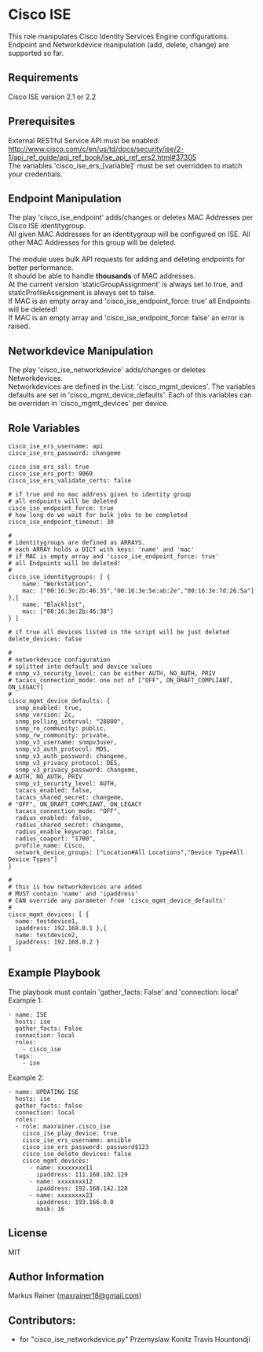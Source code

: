 Cisco ISE
=========

This role manipulates Cisco Identity Services Engine configurations. <br />
Endpoint and Networkdevice manipulation (add, delete, change) are supported so far. 

Requirements
------------
Cisco ISE version 2.1 or 2.2

Prerequisites
-------------
External RESTful Service API must be enabled: <br />
http://www.cisco.com/c/en/us/td/docs/security/ise/2-1/api_ref_guide/api_ref_book/ise_api_ref_ers2.html#37305 <br />
The variables 'cisco_ise_ers_[variable]' must be set overridden to match your credentials.

Endpoint Manipulation
--------------
The play 'cisco_ise_endpoint' adds/changes or deletes MAC Addresses per Cisco ISE identitygroup. <br />
All given MAC Addresses for an identitygroup will be configured on ISE. All other MAC Addresses for this group will be deleted. <br /><br />
The module uses bulk API requests for adding and deleting endpoints for better performance. <br />
It should be able to handle <b>thousands</b> of MAC addresses. <br />
At the current version 'staticGroupAssignment' is always set to true, and staticProfileAssignment is always set to false. <br />
If MAC is an empty array and 'cisco_ise_endpoint_force: true' all Endpoints will be deleted! <br />
If MAC is an empty array and 'cisco_ise_endpoint_force: false' an error is raised. 


Networkdevice Manipulation
----------------
The play 'cisco_ise_networkdevice' adds/changes or deletes Networkdevices. <br />
Networkdevices are defined in the List: 'cisco_mgmt_devices'. The variables defaults are set  in 'cisco_mgmt_device_defaults'. Each of this variables can be overriden in 'cisco_mgmt_devices' per device. <br />


Role Variables
--------------
```
cisco_ise_ers_username: api
cisco_ise_ers_password: changeme

cisco_ise_ers_ssl: true
cisco_ise_ers_port: 9060
cisco_ise_ers_validate_certs: false

# if true and no mac address given to identity group
# all endpoints will be deleted 
cisco_ise_endpoint_force: true
# how long do we wait for bulk jobs to be completed
cisco_ise_endpoint_timeout: 30

#
# identitygroups are defined as ARRAYS. 
# each ARRAY holds a DICT with keys: 'name' and 'mac' 
# if MAC is empty array and 'cisco_ise_endpoint_force: true' 
# all Endpoints will be deleted!
#
cisco_ise_identitygroups: [ {
	name: "Workstation", 
	mac: ["00:16:3e:2b:46:35","00:16:3e:5e:ab:2e","00:16:3e:7d:26:5a"] },{
	name: "Blacklist",
	mac: ["00:16:3e:2b:46:38"]
} ]

# if true all devices listed in the script will be just deleted
delete_devices: false

#
# networkdevice configuration 
# splitted into default and device values
# snmp_v3_security_level: can be either AUTH, NO_AUTH, PRIV
# tacacs_connection_mode: one out of ["OFF", ON_DRAFT_COMPLIANT, ON_LEGACY]
#
cisco_mgmt_device_defaults: {
  snmp_enabled: true,
  snmp_version: 2c,
  snmp_polling_interval: "28800",
  snmp_ro_community: public,
  snmp_rw_community: private,
  snmp_v3_username: snmpv3user,
  snmp_v3_auth_protocol: MD5,
  snmp_v3_auth_password: changeme,
  snmp_v3_privacy_protocol: DES,
  snmp_v3_privacy_password: changeme,
# AUTH, NO_AUTH, PRIV
  snmp_v3_security_level: AUTH,
  tacacs_enabled: false,
  tacacs_shared_secret: changeme,
# "OFF", ON_DRAFT_COMPLIANT, ON_LEGACY
  tacacs_connection_mode: "OFF",
  radius_enabled: false,
  radius_shared_secret: changeme,
  radius_enable_keywrap: false,
  radius_coaport: "1700",
  profile_name: Cisco,
  network_device_groups: ["Location#All Locations","Device Type#All Device Types"]
}

#
# this is how networkdevices are added
# MUST contain 'name' and 'ipaddress'
# CAN override any parameter from 'cisco_mgmt_device_defaults'
#
cisco_mgmt_devices: [ {
  name: testdevice1,
  ipaddress: 192.168.0.1 },{
  name: testdevice2,
  ipaddress: 192.168.0.2 }
]
```

Example Playbook
--------------
The playbook must contain 'gather_facts: False' and 'connection: local'<br />
Example 1:

```
- name: ISE
  hosts: ise  
  gather_facts: False
  connection: local
  roles: 
    - cisco_ise
  tags: 
    - ise  
```

Example 2:
```
- name: UPDATING ISE
  hosts: ise
  gather_facts: false
  connection: local
  roles:
  - role: maxrainer.cisco_ise
    cisco_ise_play_device: true
    cisco_ise_ers_username: ansible
    cisco_ise_ers_password: password$123
    cisco_ise_delete_devices: false 
    cisco_mgmt_devices:
      - name: xxxxxxxx11
        ipaddress: 111.168.102.129
      - name: xxxxxxxx12
        ipaddress: 192.168.142.128
      - name: xxxxxxxx23
        ipaddress: 193.166.0.0
        mask: 16
```
License
-------

MIT

Author Information
------------------

Markus Rainer (maxrainer18@gmail.com)

Contributors:
--------------
- for "cisco_ise_networkdevice.py" 
Przemyslaw Konitz
Travis Hountondji
